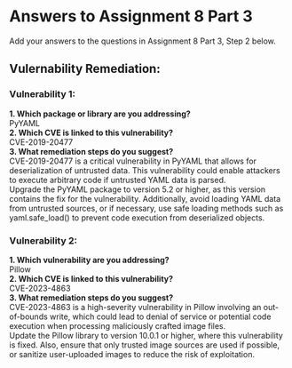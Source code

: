 # Answers to Assignment 8 Part 3

Add your answers to the questions in Assignment 8 Part 3, Step 2 below. 

## Vulernability Remediation:
### Vulnerability 1: 
**1. Which package or library are you addressing?**  
   PyYAML  
**2. Which CVE is linked to this vulnerability?**  
   CVE-2019-20477  
**3. What remediation steps do you suggest?**  
   CVE-2019-20477 is a critical vulnerability in PyYAML that allows for deserialization of untrusted data. This vulnerability could enable attackers to execute arbitrary code if untrusted YAML data is parsed.  
   Upgrade the PyYAML package to version 5.2 or higher, as this version contains the fix for the vulnerability. Additionally, avoid loading YAML data from untrusted sources, or if necessary, use safe loading methods such as yaml.safe_load() to prevent code execution from deserialized objects.
### Vulnerability 2:
**1. Which vulnerability are you addressing?**  
   Pillow  
**2. Which CVE is linked to this vulnerability?**  
   CVE-2023-4863  
**3. What remediation steps do you suggest?**  
   CVE-2023-4863 is a high-severity vulnerability in Pillow involving an out-of-bounds write, which could lead to denial of service or potential code execution when processing maliciously crafted image files.  
   Update the Pillow library to version 10.0.1 or higher, where this vulnerability is fixed. Also, ensure that only trusted image sources are used if possible, or sanitize user-uploaded images to reduce the risk of exploitation.
